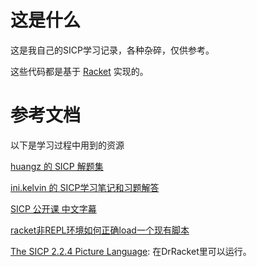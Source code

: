 这是什么
=======

这是我自己的SICP学习记录，各种杂碎，仅供参考。

这些代码都是基于 [Racket](http://racket-lang.org/) 实现的。

参考文档
========

以下是学习过程中用到的资源

[huangz 的 SICP 解题集](http://sicp.readthedocs.org/en/latest/)

[ini.kelvin 的 SICP学习笔记和习题解答](http://kelvinh.github.io/wiki/sicp/)

[SICP 公开课 中文字幕](http://www.douban.com/group/topic/36584558/)

[racket非REPL环境如何正确load一个现有脚本](http://www.douban.com/group/topic/42119635/)

[The SICP 2.2.4 Picture Language](http://planet.racket-lang.org/display.ss?package=sicp.plt&owner=soegaard): 在DrRacket里可以运行。
